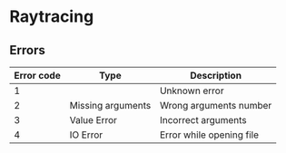 # Raytracing

## Errors

| Error code | Type              | Description              |
|------------|-------------------|--------------------------|
| 1          |                   | Unknown error            |
| 2          | Missing arguments | Wrong arguments number   |
| 3          | Value Error       | Incorrect arguments      |
| 4          | IO Error          | Error while opening file |